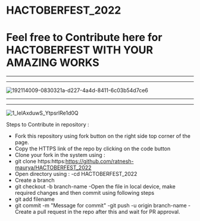 # HACTOBERFEST_2022

# Feel free to Contribute here for HACTOBERFEST WITH YOUR AMAZING WORKS
----------------------------------------------------------------------
----------------------------------------------------------------------

![192114009-0830321a-d227-4a4d-8411-6c03b54d7ce6](https://user-images.githubusercontent.com/85143283/193421745-be806853-f40c-44f3-9bed-fb083615635b.png)


---------------------------------------------------------
---------------------------------------------------------
![1_IelAxduwS_YtpsrlRe1d0Q](https://user-images.githubusercontent.com/85143283/193421590-0246320e-5cb2-4363-b827-812b83fa3029.png)


Steps to Contribute in repository :

- Fork this repository using fork button on the right side top corner of the page.
- Copy the HTTPS link of the repo by clicking on the code button 
- Clone your fork in the system using : 
- git clone https:https:https://github.com/ratnesh-maurya/HACTOBERFEST_2022
- Open directory using :
  -cd HACTOBERFEST_2022
- Create a branch
 - git checkout -b branch-name
-Open the file in local device, make required changes and then commit using following steps
 - git add filename
 - git commit -m "Message for commit"
  -git push -u origin branch-name
-Create a pull request in the repo after this and wait for PR approval.
